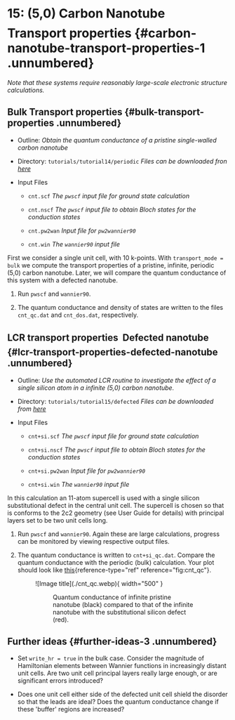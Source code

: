 # 15: (5,0) Carbon Nanotube &#151; Transport properties {#carbon-nanotube-transport-properties-1 .unnumbered}

*Note that these systems require reasonably large-scale electronic
structure calculations.*

## Bulk Transport properties {#bulk-transport-properties .unnumbered}

-   Outline: *Obtain the quantum conductance of a pristine single-walled
    carbon nanotube*

-   Directory: `tutorials/tutorial14/periodic` *Files can be downloaded fron [here](https://github.com/wannier-developers/wannier90/tree/develop/tutorials/tutorial15)*

-   Input Files

    -    `cnt.scf` *The `pwscf` input file for ground state
        calculation*

    -    `cnt.nscf` *The `pwscf` input file to obtain Bloch
        states for the conduction states*

    -    `cnt.pw2wan` *Input file for `pw2wannier90`*

    -    `cnt.win` *The `wannier90` input file*

First we consider a single unit cell, with 10 k-points. With
`transport_mode = bulk` we compute the transport properties of a
pristine, infinite, periodic (5,0) carbon nanotube. Later, we will
compare the quantum conductance of this system with a defected nanotube.

1.  Run `pwscf` and `wannier90`.

2.  The quantum conductance and density of states are written to the
    files `cnt_qc.dat` and `cnt_dos.dat`, respectively.

## LCR transport properties &#151; Defected nanotube {#lcr-transport-properties-defected-nanotube .unnumbered}

-   Outline: *Use the automated LCR routine to investigate the effect of
    a single silicon atom in a infinite (5,0) carbon nanotube.*

-   Directory: `tutorials/tutorial15/defected` *Files can be downloaded from [here](https://github.com/wannier-developers/wannier90/tree/develop/tutorials/tutorial15)*

-   Input Files

    -    `cnt+si.scf` *The `pwscf` input file for ground
        state calculation*

    -    `cnt+si.nscf` *The `pwscf` input file to obtain
        Bloch states for the conduction states*

    -    `cnt+si.pw2wan` *Input file for `pw2wannier90`*

    -    `cnt+si.win` *The `wannier90` input file*

In this calculation an 11-atom supercell is used with a single silicon
substitutional defect in the central unit cell. The supercell is chosen
so that is conforms to the 2c2 geometry (see User Guide for details)
with principal layers set to be two unit cells long.

1.  Run `pwscf` and `wannier90`. Again these are large
    calculations, progress can be monitored by viewing respective output
    files.

2.  The quantum conductance is written to `cnt+si_qc.dat`. Compare the
    quantum conductance with the periodic (bulk) calculation. Your plot
    should look like [this](#fig:cnt_qc){reference-type="ref"
    reference="fig:cnt_qc"}.

    <figure markdown="span">
    ![Image title](./cnt_qc.webp){ width="500" }
    <figure id="fig:cnt_qc">
    <figcaption> Quantum conductance of infinite pristine nanotube (black)
    compared to that of the infinite nanotube with the substitutional
    silicon defect (red).</figcaption>
    </figure>

## Further ideas {#further-ideas-3 .unnumbered}

-   Set `write_hr = true` in the bulk case. Consider the magnitude of
    Hamiltonian elements between Wannier functions in increasingly
    distant unit cells. Are two unit cell principal layers really large
    enough, or are significant errors introduced?

-   Does one unit cell either side of the defected unit cell shield the
    disorder so that the leads are ideal? Does the quantum conductance
    change if these 'buffer' regions are increased?


